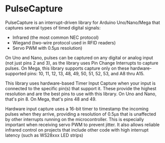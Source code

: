 # PulseCapture

PulseCapture is an interrupt-driven library for Arduino Uno/Nano/Mega that captures several types of timed digital signals:

* Infrared (the most common NEC protocol)
* Wiegand (two-wire protocol used in RFID readers)
* Servo PWM with 0.5μs resolution)

On Uno and Nano, pulses can be captured on any digital or analog input (not just pins 2 and 3), as the library uses Pin Change Interrupts to
capture pulses.  On Mega, this library supports capture only on these hardware-supported pins: 10, 11, 12, 13, 48, 49, 50, 51, 52, 53, and A8 thru A15.

This library uses hardware-based Timer Input Capture when your input is connected to the specific pin(s) that support it.
These provide the highest resolution and are the best pins to use with this library.  On Uno and Nano, that's pin 8.  On Mega, that's pins 48 and 49.

Hardware input capture uses a 16-bit timer to timestamp the incoming pulses when they arrive, providing a resolution of 0.5μs that is unaffected by other interrupts running
on the microcontroller.  This is especially important when receiving servo PWM to prevent jitter.  It also allows reliable infrared control on
projects that include other code with high interrupt latency (such as WS28xxx LED strips)

